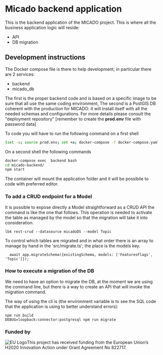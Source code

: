 # Micado backend application
This is the backend application of the MICADO project.  This is where all the business application logic will reside:
- API
- DB migration

## Development instructions
The Docker compose file is there to help development; in particular there are 2 services:
- backend
- micado_db

The first is the proper backend code and is based on a specific image to be sure that all use the same coding environment,
The second is a PostGIS DB coherent with the production for MICADO: it will install itself with all the needed schemas and configurations.
For more details please consult the "deployment repository" [remember to create the **prod.env** file with password data]

To code you will have to run the following command on a first shell

```bash
(set -a; source prod.env; set +a; docker-compose -f docker-compose.yaml  up )
```
On a second shell the following commands 
```bash
docker-compose exec  backend bash
cd micado-backend/
npm start
```
The container will mount the application folder and it will be possibile to code with preferred editor.


### To add a CRUD endpoint for a Model
It is possible to expose directly a Model straightforward as a CRUD API the command is like the one that follows.
This operation is needed to activate the table as managed by the model so that the migration will take it into consideration.

```
lb4 rest-crud --datasource micadoDS --model Topic
```

To control which tables are migrated and in what order there is an array to manage by hand in the 'src/migrate.ts'; the place is the models key.
```
  await app.migrateSchema({existingSchema, models: ['FeaturesFlags', 'Topic']});

```


### How to execute a migration of the DB
We need to have an option to migrate the DB, at the moment we are using the command line, but there is a way to create an APi that will invoke the migration command.

The way of using the cli is (the environment variable is to see the SQL code that the application is using to better understand errors):
```
npm run build
DEBUG=loopback:connector:postgresql npm run migrate
```


### Funded by

![EU Logo](https://github.com/micado-eu/MICADO/blob/master/img/Flag_of_Europe.svg_.png)This project has received funding from the European Union’s H2020 Innovation Action under Grant Agreement No 822717.